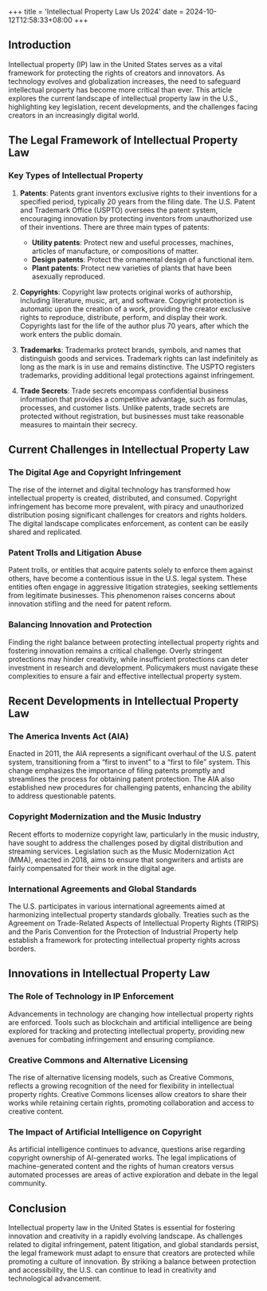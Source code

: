 +++
title = 'Intellectual Property Law Us 2024'
date = 2024-10-12T12:58:33+08:00
+++



## Introduction

Intellectual property (IP) law in the United States serves as a vital framework for protecting the rights of creators and innovators. As technology evolves and globalization increases, the need to safeguard intellectual property has become more critical than ever. This article explores the current landscape of intellectual property law in the U.S., highlighting key legislation, recent developments, and the challenges facing creators in an increasingly digital world.

## The Legal Framework of Intellectual Property Law

### Key Types of Intellectual Property

1. **Patents**: Patents grant inventors exclusive rights to their inventions for a specified period, typically 20 years from the filing date. The U.S. Patent and Trademark Office (USPTO) oversees the patent system, encouraging innovation by protecting inventors from unauthorized use of their inventions. There are three main types of patents:
   - **Utility patents**: Protect new and useful processes, machines, articles of manufacture, or compositions of matter.
   - **Design patents**: Protect the ornamental design of a functional item.
   - **Plant patents**: Protect new varieties of plants that have been asexually reproduced.

2. **Copyrights**: Copyright law protects original works of authorship, including literature, music, art, and software. Copyright protection is automatic upon the creation of a work, providing the creator exclusive rights to reproduce, distribute, perform, and display their work. Copyrights last for the life of the author plus 70 years, after which the work enters the public domain.

3. **Trademarks**: Trademarks protect brands, symbols, and names that distinguish goods and services. Trademark rights can last indefinitely as long as the mark is in use and remains distinctive. The USPTO registers trademarks, providing additional legal protections against infringement.

4. **Trade Secrets**: Trade secrets encompass confidential business information that provides a competitive advantage, such as formulas, processes, and customer lists. Unlike patents, trade secrets are protected without registration, but businesses must take reasonable measures to maintain their secrecy.

## Current Challenges in Intellectual Property Law

### The Digital Age and Copyright Infringement

The rise of the internet and digital technology has transformed how intellectual property is created, distributed, and consumed. Copyright infringement has become more prevalent, with piracy and unauthorized distribution posing significant challenges for creators and rights holders. The digital landscape complicates enforcement, as content can be easily shared and replicated.

### Patent Trolls and Litigation Abuse

Patent trolls, or entities that acquire patents solely to enforce them against others, have become a contentious issue in the U.S. legal system. These entities often engage in aggressive litigation strategies, seeking settlements from legitimate businesses. This phenomenon raises concerns about innovation stifling and the need for patent reform.

### Balancing Innovation and Protection

Finding the right balance between protecting intellectual property rights and fostering innovation remains a critical challenge. Overly stringent protections may hinder creativity, while insufficient protections can deter investment in research and development. Policymakers must navigate these complexities to ensure a fair and effective intellectual property system.

## Recent Developments in Intellectual Property Law

### The America Invents Act (AIA)

Enacted in 2011, the AIA represents a significant overhaul of the U.S. patent system, transitioning from a “first to invent” to a “first to file” system. This change emphasizes the importance of filing patents promptly and streamlines the process for obtaining patent protection. The AIA also established new procedures for challenging patents, enhancing the ability to address questionable patents.

### Copyright Modernization and the Music Industry

Recent efforts to modernize copyright law, particularly in the music industry, have sought to address the challenges posed by digital distribution and streaming services. Legislation such as the Music Modernization Act (MMA), enacted in 2018, aims to ensure that songwriters and artists are fairly compensated for their work in the digital age.

### International Agreements and Global Standards

The U.S. participates in various international agreements aimed at harmonizing intellectual property standards globally. Treaties such as the Agreement on Trade-Related Aspects of Intellectual Property Rights (TRIPS) and the Paris Convention for the Protection of Industrial Property help establish a framework for protecting intellectual property rights across borders.

## Innovations in Intellectual Property Law

### The Role of Technology in IP Enforcement

Advancements in technology are changing how intellectual property rights are enforced. Tools such as blockchain and artificial intelligence are being explored for tracking and protecting intellectual property, providing new avenues for combating infringement and ensuring compliance.

### Creative Commons and Alternative Licensing

The rise of alternative licensing models, such as Creative Commons, reflects a growing recognition of the need for flexibility in intellectual property rights. Creative Commons licenses allow creators to share their works while retaining certain rights, promoting collaboration and access to creative content.

### The Impact of Artificial Intelligence on Copyright

As artificial intelligence continues to advance, questions arise regarding copyright ownership of AI-generated works. The legal implications of machine-generated content and the rights of human creators versus automated processes are areas of active exploration and debate in the legal community.

## Conclusion

Intellectual property law in the United States is essential for fostering innovation and creativity in a rapidly evolving landscape. As challenges related to digital infringement, patent litigation, and global standards persist, the legal framework must adapt to ensure that creators are protected while promoting a culture of innovation. By striking a balance between protection and accessibility, the U.S. can continue to lead in creativity and technological advancement.
